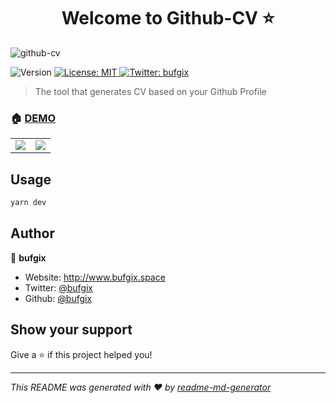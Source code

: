 <h1 align="center">Welcome to Github-CV ⭐</h1>

![github-cv](https://socialify.git.ci/bufgix/github-cv/image?description=1&font=Raleway&forks=1&language=1&owner=1&pulls=1&stargazers=1&theme=Dark)
<p>
  <img alt="Version" src="https://img.shields.io/badge/version-1.0.0-blue.svg?cacheSeconds=2592000" />
  <a href="#" target="_blank">
    <img alt="License: MIT" src="https://img.shields.io/badge/License-MIT-yellow.svg" />
  </a>
  <a href="https://twitter.com/bufgix" target="_blank">
    <img alt="Twitter: bufgix" src="https://img.shields.io/twitter/follow/bufgix.svg?style=social" />
  </a>
</p>

> The tool that generates CV based on your Github Profile

### 🏠 [DEMO](https://github-cv.now.sh/)

|   	|   	|
|---	|---	|
 ![](https://user-images.githubusercontent.com/22038798/74594363-86ef8b80-5046-11ea-9da7-5a670510a1b1.png) |  ![](https://user-images.githubusercontent.com/22038798/74594117-d08aa700-5043-11ea-8407-de19db66c8bd.png) 







## Usage

```sh
yarn dev
```

## Author

👤 **bufgix**

* Website: http://www.bufgix.space
* Twitter: [@bufgix](https://twitter.com/bufgix)
* Github: [@bufgix](https://github.com/bufgix)

## Show your support

Give a ⭐️ if this project helped you!

***
_This README was generated with ❤️ by [readme-md-generator](https://github.com/kefranabg/readme-md-generator)_
